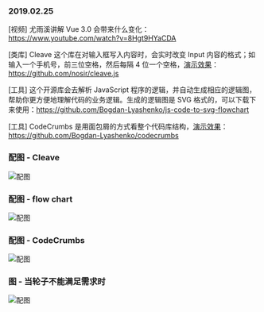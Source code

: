 ### 2019.02.25

[视频] 尤雨溪讲解 Vue 3.0 会带来什么变化：<https://www.youtube.com/watch?v=8Hgt9HYaCDA>

[类库] Cleave 这个库在对输入框写入内容时，会实时改变 Input 内容的格式；如输入一个手机号，前三位空格，然后每隔 4 位一个空格，[演示效果](https://nosir.github.io/cleave.js/)：<https://github.com/nosir/cleave.js>

[工具] 这个开源库会去解析 JavaScript 程序的逻辑，并自动生成相应的逻辑图，帮助你更方便地理解代码的业务逻辑。生成的逻辑图是 SVG 格式的，可以下载下来使用：<https://github.com/Bogdan-Lyashenko/js-code-to-svg-flowchart>

[工具] CodeCrumbs 是用面包屑的方式看整个代码库结构，[演示效果](https://codecrumbs.io/)：<https://github.com/Bogdan-Lyashenko/codecrumbs>

### 配图 - Cleave
![配图](http://ww1.sinaimg.cn/large/62bfa70bly1g0ig6qej51j212e0uswk8.jpg)

### 配图 - flow chart
![配图](https://github.com/Bogdan-Lyashenko/js-code-to-svg-flowchart/raw/master/docs/live-editor/demo.gif)

### 配图 - CodeCrumbs
![配图](http://ww1.sinaimg.cn/large/62bfa70bly1g0ilb5riocj226i10gk1m.jpg)

### 图 - 当轮子不能满足需求时
![配图](https://user-gold-cdn.xitu.io/2019/2/25/16922ecc9a85c18c?imageView2/2/w/800/q/100)
